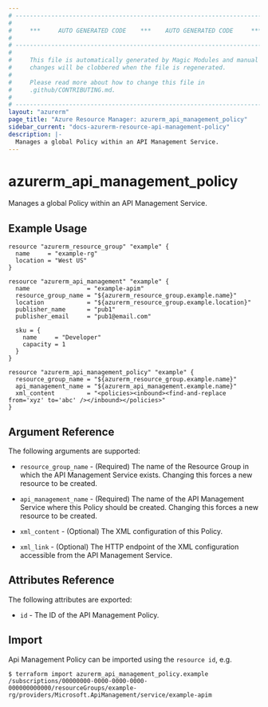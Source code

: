 ```yaml
---
# ----------------------------------------------------------------------------
#
#     ***     AUTO GENERATED CODE    ***    AUTO GENERATED CODE     ***
#
# ----------------------------------------------------------------------------
#
#     This file is automatically generated by Magic Modules and manual
#     changes will be clobbered when the file is regenerated.
#
#     Please read more about how to change this file in
#     .github/CONTRIBUTING.md.
#
# ----------------------------------------------------------------------------
layout: "azurerm"
page_title: "Azure Resource Manager: azurerm_api_management_policy"
sidebar_current: "docs-azurerm-resource-api-management-policy"
description: |-
  Manages a global Policy within an API Management Service.
---
```


# azurerm_api_management_policy

Manages a global Policy within an API Management Service.


## Example Usage

```hcl
resource "azurerm_resource_group" "example" {
  name     = "example-rg"
  location = "West US"
}

resource "azurerm_api_management" "example" {
  name                = "example-apim"
  resource_group_name = "${azurerm_resource_group.example.name}"
  location            = "${azurerm_resource_group.example.location}"
  publisher_name      = "pub1"
  publisher_email     = "pub1@email.com"

  sku = {
    name     = "Developer"
    capacity = 1
  }
}

resource "azurerm_api_management_policy" "example" {
  resource_group_name = "${azurerm_resource_group.example.name}"
  api_management_name = "${azurerm_api_management.example.name}"
  xml_content         = "<policies><inbound><find-and-replace from='xyz' to='abc' /></inbound></policies>"
}
```

## Argument Reference

The following arguments are supported:

* `resource_group_name` - (Required) The name of the Resource Group in which the API Management Service exists. Changing this forces a new resource to be created.

* `api_management_name` - (Required) The name of the API Management Service where this Policy should be created. Changing this forces a new resource to be created.

* `xml_content` - (Optional) The XML configuration of this Policy.

* `xml_link` - (Optional) The HTTP endpoint of the XML configuration accessible from the API Management Service.

## Attributes Reference

The following attributes are exported:

* `id` - The ID of the API Management Policy.


## Import

Api Management Policy can be imported using the `resource id`, e.g.

```shell
$ terraform import azurerm_api_management_policy.example /subscriptions/00000000-0000-0000-0000-000000000000/resourceGroups/example-rg/providers/Microsoft.ApiManagement/service/example-apim
```
